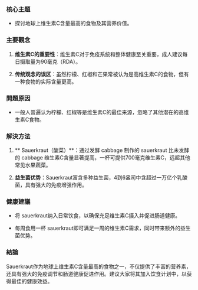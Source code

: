### 核心主題
- 探讨地球上维生素C含量最高的食物及其营养价值。

### 主要觀念
1. **维生素C的重要性**：维生素C对于免疫系统和整体健康至关重要，成人建议每日摄取量为90毫克（RDA）。
2. **传统观念的误区**：虽然柠檬、红椒和芒果常被认为是高维生素C的食物，但有一种食物的实际含量更高。

### 問題原因
- 一般人普遍认为柠檬、红椒等是维生素C的最佳来源，忽略了其他潜在的高维生素C食物。

### 解決方法
1. ** Sauerkraut（酸菜）**：通过发酵 cabbage 制作的 sauerkraut 比未发酵的 cabbage 维生素C含量显著提高，一杯可提供700毫克维生素C，远超其他常见水果蔬菜。
2. **益生菌优势**：Sauerkraut富含多种益生菌，4到6盎司中含超过一万亿个乳酸菌，具有强大的免疫增强作用。

### 健康建議
- 将 sauerkraut纳入日常饮食，以确保充足维生素C摄入并促进肠道健康。
- 每周食用一杯 sauerkraut即可满足一周的维生素C需求，同时带来额外的益生菌优势。

### 結論
Sauerkraut作为地球上维生素C含量最高的食物之一，不仅提供了丰富的营养素，还具有强大的免疫调节和肠道健康促进作用。建议大家将其加入饮食计划中，以获得最佳的健康效益。